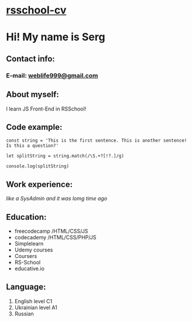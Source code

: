 # [rsschool-cv](https://somik9.github.io/rsschool-cv/)

# Hi! My name is Serg

## Contact info:
### E-mail: weblife999@gmail.com

## About myself:

I learn JS Front-End in RSSchool!

## Code example:

```
const string = 'This is the first sentence. This is another sentence! Is this a question?'

let splitString = string.match(/\S.+?[!?.]/g)

console.log(splitString)
```
## Work experience:
_like a SysAdmin and it was lomg time ago_

## Education:

* freecodecamp /HTML/CSS/JS
* codecademy /HTML/CSS/PHP/JS
* Simplelearn
* Udemy courses
* Coursers
* RS-School
* educative.io

## Language:
1. English level C1
2. Ukrainian level A1
3. Russian
